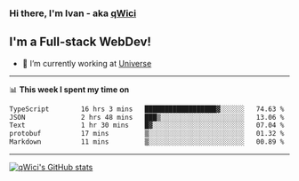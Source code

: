 ### Hi there, I'm Ivan - aka [qWici][website]

## I'm a Full-stack WebDev!
- 🔭 I’m currently working at [Universe][universe]

---

📊 **This week I spent my time on**
<!--START_SECTION:waka-->

```txt
TypeScript        16 hrs 3 mins   ██████████████████▓░░░░░░   74.63 %
JSON              2 hrs 48 mins   ███▒░░░░░░░░░░░░░░░░░░░░░   13.06 %
Text              1 hr 30 mins    █▓░░░░░░░░░░░░░░░░░░░░░░░   07.04 %
protobuf          17 mins         ▒░░░░░░░░░░░░░░░░░░░░░░░░   01.32 %
Markdown          11 mins         ▒░░░░░░░░░░░░░░░░░░░░░░░░   00.89 %
```

<!--END_SECTION:waka-->

---

[![qWici's GitHub stats](https://github-readme-stats.vercel.app/api?username=qWici)](https://github.com/qWici/github-readme-stats)

[website]: https://devkucher.com
[twitter]: https://twitter.com/KucherDev
[linkedin]: https://www.linkedin.com/in/ivankucher
[universe]: https://universeapps.limited
